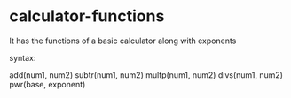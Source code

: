 # calculator-functions
It has the functions of a basic calculator along with exponents

syntax:

add(num1, num2)
subtr(num1, num2)
multp(num1, num2)
divs(num1, num2)
pwr(base, exponent)
